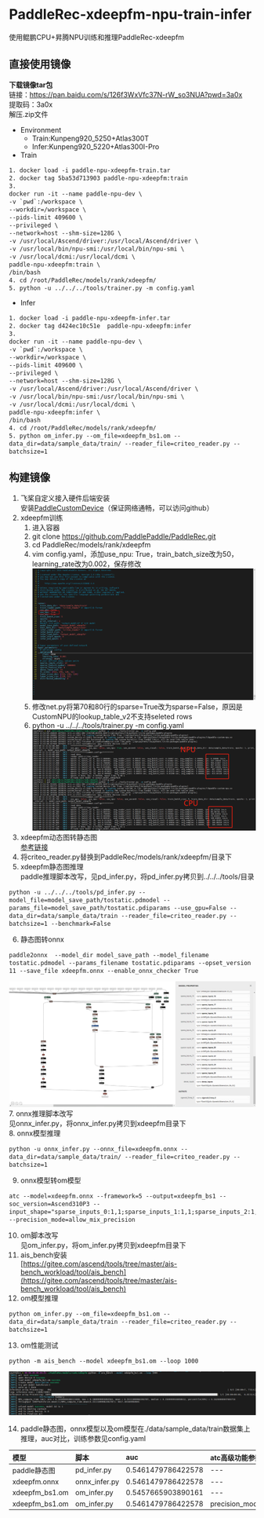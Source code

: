 # PaddleRec-xdeepfm-npu-train-infer
 使用鲲鹏CPU+昇腾NPU训练和推理PaddleRec-xdeepfm

## 直接使用镜像
**下载镜像tar包**  
链接：https://pan.baidu.com/s/126f3WxVfc37N-rW_so3NUA?pwd=3a0x  
提取码：3a0x  
解压.zip文件
- Environment  
    - Train:Kunpeng920_5250+Atlas300T  
    - Infer:Kunpeng920_5220+Atlas300I-Pro
- Train  
```
1. docker load -i paddle-npu-xdeepfm-train.tar  
2. docker tag 5ba53d713903 paddle-npu-xdeepfm:train  
3.  
docker run -it --name paddle-npu-dev \  
-v `pwd`:/workspace \  
--workdir=/workspace \  
--pids-limit 409600 \  
--privileged \  
--network=host --shm-size=128G \  
-v /usr/local/Ascend/driver:/usr/local/Ascend/driver \  
-v /usr/local/bin/npu-smi:/usr/local/bin/npu-smi \  
-v /usr/local/dcmi:/usr/local/dcmi \  
paddle-npu-xdeepfm:train \  
/bin/bash  
4. cd /root/PaddleRec/models/rank/xdeepfm/  
5. python -u ../../../tools/trainer.py -m config.yaml  
```
- Infer
```
1. docker load -i paddle-npu-xdeepfm-infer.tar
2. docker tag d424ec10c51e  paddle-npu-xdeepfm:infer
3. 
docker run -it --name paddle-npu-dev \  
-v `pwd`:/workspace \  
--workdir=/workspace \  
--pids-limit 409600 \  
--privileged \  
--network=host --shm-size=128G \  
-v /usr/local/Ascend/driver:/usr/local/Ascend/driver \  
-v /usr/local/bin/npu-smi:/usr/local/bin/npu-smi \  
-v /usr/local/dcmi:/usr/local/dcmi \  
paddle-npu-xdeepfm:infer \  
/bin/bash  
4. cd /root/PaddleRec/models/rank/xdeepfm/  
5. python om_infer.py --om_file=xdeepfm_bs1.om --data_dir=data/sample_data/train/ --reader_file=criteo_reader.py --batchsize=1  
```

## 构建镜像
1. 飞桨自定义接入硬件后端安装  
安装[PaddleCustomDevice](https://github.com/PaddlePaddle/PaddleCustomDevice)（保证网络通畅，可以访问github）  
2. xdeepfm训练  
    1.	进入容器
    2.	git clone https://github.com/PaddlePaddle/PaddleRec.git
    3.	cd PaddleRec/models/rank/xdeepfm
    4.	vim config.yaml，添加use_npu: True，train_batch_size改为50，learning_rate改为0.002，保存修改
    ![config.yaml](resources/config.png "config.yaml")
    5. 	修改net.py将第70和80行的sparse=True改为sparse=False，原因是CustomNPU的lookup_table_v2不支持seleted rows
    6.  python -u ../../../tools/trainer.py -m config.yaml
    ![train](resources/train.png "train")
3. xdeepfm动态图转静态图  
[参考链接](https://github.com/PaddlePaddle/PaddleRec/blob/master/doc/inference.md)  
4. 将criteo_reader.py替换到PaddleRec/models/rank/xdeepfm/目录下  
5. xdeepfm静态图推理  
paddle推理脚本改写，见pd_infer.py，将pd_infer.py拷贝到../../../tools/目录  
```
python -u ../../../tools/pd_infer.py --model_file=model_save_path/tostatic.pdmodel --params_file=model_save_path/tostatic.pdiparams --use_gpu=False --data_dir=data/sample_data/train --reader_file=criteo_reader.py --batchsize=1 --benchmark=False
```
6. 静态图转onnx
```
paddle2onnx  --model_dir model_save_path --model_filename tostatic.pdmodel --params_filename tostatic.pdiparams --opset_version 11 --save_file xdeepfm.onnx --enable_onnx_checker True
```
![xdeepfm.onnx](resources/xdeepfm-onnx.png "xdeepfm.onnx")  
7. onnx推理脚本改写  
见onnx_infer.py，将onnx_infer.py拷贝到xdeepfm目录下  
8. onnx模型推理  
```
python -u onnx_infer.py --onnx_file=xdeepfm.onnx --data_dir=data/sample_data/train/ --reader_file=criteo_reader.py --batchsize=1
```   
9. onnx模型转om模型  
```
atc --model=xdeepfm.onnx --framework=5 --output=xdeepfm_bs1 --soc_version=Ascend310P3 --input_shape="sparse_inputs_0:1,1;sparse_inputs_1:1,1;sparse_inputs_2:1,1;sparse_inputs_3:1,1;sparse_inputs_4:1,1;sparse_inputs_5:1,1;sparse_inputs_6:1,1;sparse_inputs_7:1,1;sparse_inputs_8:1,1;sparse_inputs_9:1,1;sparse_inputs_10:1,1;sparse_inputs_11:1,1;sparse_inputs_12:1,1;sparse_inputs_13:1,1;sparse_inputs_14:1,1;sparse_inputs_15:1,1;sparse_inputs_16:1,1;sparse_inputs_17:1,1;sparse_inputs_18:1,1;sparse_inputs_19:1,1;sparse_inputs_20:1,1;sparse_inputs_21:1,1;sparse_inputs_22:1,1;sparse_inputs_23:1,1;sparse_inputs_24:1,1;sparse_inputs_25:1,1;dense_inputs:1,13" --precision_mode=allow_mix_precision
```
10. om脚本改写  
见om_infer.py，将om_infer.py拷贝到xdeepfm目录下  
11. ais_bench安装  
[https://gitee.com/ascend/tools/tree/master/ais-bench_workload/tool/ais_bench](https://gitee.com/ascend/tools/tree/master/ais-bench_workload/tool/ais_bench)
12. om模型推理
```
python om_infer.py --om_file=xdeepfm_bs1.om --data_dir=data/sample_data/train --reader_file=criteo_reader.py --batchsize=1
```
13. om性能测试
```
python -m ais_bench --model xdeepfm_bs1.om --loop 1000
```
![ais_bench](resources/ais_bench.png "ais_bench")  


14. paddle静态图，onnx模型以及om模型在./data/sample_data/train数据集上推理，auc对比，训练参数见config.yaml  

|模型|脚本|auc|atc高级功能参数|
|:---|:---|:---|:---|
|paddle静态图|pd_infer.py|0.5461479786422578|---|
|xdeepfm.onnx|onnx_infer.py|0.5461479786422578|---|
|xdeepfm_bs1.om|om_infer.py|0.5457665903890161|---|
|xdeepfm_bs1.om|om_infer.py|0.5461479786422578|precision_mode=allow_mix_precision|